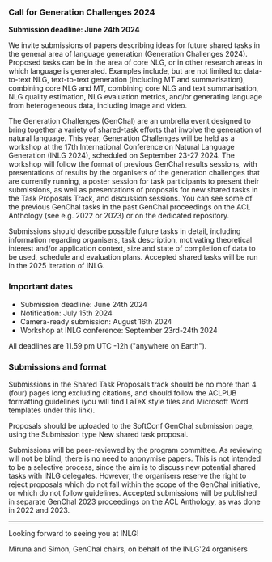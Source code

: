 ### Call for Generation Challenges 2024
**Submission deadline: June 24th 2024**

We invite submissions of papers describing ideas for future shared tasks in the general area of language generation (Generation Challenges 2024). Proposed tasks can be in the area of core NLG, or in other research areas in which language is generated. Examples include, but are not limited to: data-to-text NLG, text-to-text generation (including MT and summarisation), combining core NLG and MT, combining core NLG and text summarisation, NLG quality estimation, NLG evaluation metrics, and/or generating language from heterogeneous data, including image and video.

The Generation Challenges (GenChal) are an umbrella event designed to bring together a variety of shared-task efforts that involve the generation of natural language. This year, Generation Challenges will be held as a workshop at the 17th International Conference on Natural Language Generation (INLG 2024), scheduled on September 23-27 2024. The workshop will follow the format of previous GenChal results sessions, with presentations of results by the organisers of the generation challenges that are currently running, a poster session for task participants to present their submissions, as well as presentations of proposals for new shared tasks in the Task Proposals Track, and discussion sessions. You can see some of the previous GenChal tasks in the past GenChal proceedings on the ACL Anthology (see e.g. 2022 or 2023) or on the dedicated repository.

Submissions should describe possible future tasks in detail, including information regarding organisers, task description, motivating theoretical interest and/or application context, size and state of completion of data to be used, schedule and evaluation plans. Accepted shared tasks will be run in the 2025 iteration of INLG.

### Important dates
- Submission deadline: June 24th 2024
- Notification: July 15th 2024
- Camera-ready submission: August 16th 2024
- Workshop at INLG conference: September 23rd-24th 2024

All deadlines are 11.59 pm UTC -12h ("anywhere on Earth").

### Submissions and format
Submissions in the Shared Task Proposals track should be no more than 4 (four) pages long excluding citations, and should follow the ACLPUB formatting guidelines (you will find LaTeX style files and Microsoft Word templates under this link).

Proposals should be uploaded to the SoftConf GenChal submission page, using the Submission type New shared task proposal.

Submissions will be peer-reviewed by the program committee. As reviewing will not be blind, there is no need to anonymise papers.
This is not intended to be a selective process, since the aim is to discuss new potential shared tasks with INLG delegates. However, the organisers reserve the right to reject proposals which do not fall within the scope of the GenChal initiative, or which do not follow guidelines. Accepted submissions will be published in separate GenChal 2023 proceedings on the ACL Anthology, as was done in 2022 and 2023.

---

Looking forward to seeing you at INLG!

Miruna and Simon, GenChal chairs, on behalf of the INLG'24 organisers

